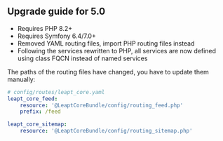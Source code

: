 Upgrade guide for 5.0
---------------------

* Requires PHP 8.2+
* Requires Symfony 6.4/7.0+
* Removed YAML routing files, import PHP routing files instead
* Following the services rewritten to PHP, all services are now defined using class FQCN instead of named services

The paths of the routing files have changed, you have to update them manually:

```yaml
# config/routes/leapt_core.yaml
leapt_core_feed:
    resource: '@LeaptCoreBundle/config/routing_feed.php'
    prefix: /feed

leapt_core_sitemap:
    resource: '@LeaptCoreBundle/config/routing_sitemap.php'
```
